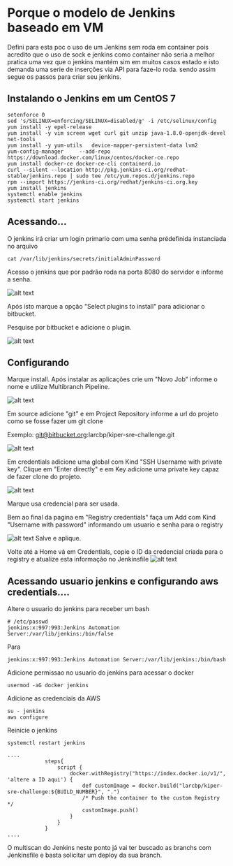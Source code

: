 # Porque o modelo de Jenkins baseado em VM
Defini para esta poc o uso de um Jenkins sem roda em container pois
acredito que o uso de sock e jenkins como container não seria a melhor pratica
uma vez que o jenkins mantém sim em muitos casos estado e isto demanda uma serie
de inserções via API para faze-lo roda.
sendo assim segue os passos para criar seu jenkins.

## Instalando o Jenkins em um CentOS 7
```
setenforce 0
sed 's/SELINUX=enforcing/SELINUX=disabled/g' -i /etc/selinux/config
yum install -y epel-release
yum install -y vim screen wget curl git unzip java-1.8.0-openjdk-devel net-tools
yum install -y yum-utils   device-mapper-persistent-data lvm2
yum-config-manager     --add-repo     https://download.docker.com/linux/centos/docker-ce.repo
yum install docker-ce docker-ce-cli containerd.io
curl --silent --location http://pkg.jenkins-ci.org/redhat-stable/jenkins.repo | sudo tee /etc/yum.repos.d/jenkins.repo
rpm --import https://jenkins-ci.org/redhat/jenkins-ci.org.key
yum install jenkins
systemctl enable jenkins
systemctl start jenkins
```

## Acessando...

O jenkins irá criar um login primario com uma senha prédefinida instanciada no arquivo
```
cat /var/lib/jenkins/secrets/initialAdminPassword
```

Acesso o jenkins que por padrão roda na porta 8080 do servidor e informe a senha.

![alt text](https://bitbucket.org/larcbp/kiper-sre-challenge/raw/8c709c10228e02d0f16e1034f0ae0ed02d7e567d/jenkins/images/1.png)


Após isto marque a opção "Select plugins to install" para adicionar o bitbucket.

Pesquise por bitbucket e adicione o plugin.

![alt text](https://bitbucket.org/larcbp/kiper-sre-challenge/raw/8c709c10228e02d0f16e1034f0ae0ed02d7e567d/jenkins/images/2.png)

## Configurando

Marque install. Após instalar as aplicações crie um "Novo Job" informe o nome e utilize Multibranch Pipeline.

![alt text](https://bitbucket.org/larcbp/kiper-sre-challenge/raw/8c709c10228e02d0f16e1034f0ae0ed02d7e567d/jenkins/images/3.png)

Em source adicione "git" e em Project Repository informe a url do projeto como se fosse fazer um git clone

Exemplo: git@bitbucket.org:larcbp/kiper-sre-challenge.git

![alt text](https://bitbucket.org/larcbp/kiper-sre-challenge/raw/8c709c10228e02d0f16e1034f0ae0ed02d7e567d/jenkins/images/4.png)

Em credentials adicione uma global com Kind "SSH Username with private key". Clique em "Enter directly" e em Key adicione uma private key capaz de fazer clone do projeto.

![alt text](https://bitbucket.org/larcbp/kiper-sre-challenge/raw/8c709c10228e02d0f16e1034f0ae0ed02d7e567d/jenkins/images/5.png)

Marque usa credencial para ser usada.

Bem ao final da pagina em "Registry credentials" faça um Add com Kind "Username with password" informando um usuario e senha para o registry

![alt text](https://bitbucket.org/larcbp/kiper-sre-challenge/raw/8c709c10228e02d0f16e1034f0ae0ed02d7e567d/jenkins/images/6.png)
Salve e aplique.

Volte até a Home vá em Credentials, copie o ID da credencial criada para o registry e atualize esta informação no Jenkinsfile 
![alt text](https://bitbucket.org/larcbp/kiper-sre-challenge/raw/8c709c10228e02d0f16e1034f0ae0ed02d7e567d/jenkins/images/7.png)
## Acessando usuario jenkins e configurando aws credentials....
Altere o usuario do jenkins para receber um bash

````
# /etc/passwd
jenkins:x:997:993:Jenkins Automation Server:/var/lib/jenkins:/bin/false
````

Para

````
jenkins:x:997:993:Jenkins Automation Server:/var/lib/jenkins:/bin/bash
````

Adicione permissao no usuario do jenkins para acessar o docker

````
usermod -aG docker jenkins
````

Adicione as credenciais da AWS

````
su - jenkins
aws configure
````

Reinicie o jenkins

````
systemctl restart jenkins
````


````
....
            steps{
                script {
                    docker.withRegistry("https://index.docker.io/v1/", 'altere a ID aqui') {
                        def customImage = docker.build("larcbp/kiper-sre-challenge:${BUILD_NUMBER}", ".")
                        /* Push the container to the custom Registry */
                        customImage.push()
                    }
                }
            }
....
````

O multiscan do Jenkins neste ponto já vai ter buscado as branchs com Jenkinsfile e basta solicitar um deploy da sua branch.